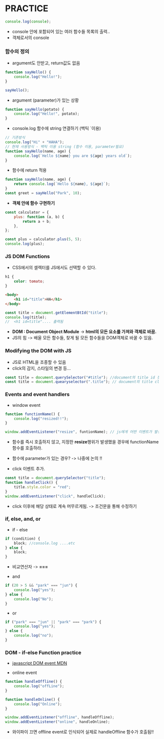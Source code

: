 # PRACTICE

```js
console.log(console);
```

-   console 안에 포함되어 있는 여러 함수들 목록의 출력..
-   객체로서의 console

### 함수의 정의

-   argument도 안받고, return값도 없음

```js
function sayHello() {
    console.log("Hello!");
}

sayHello();
```

-   argument (parameter)가 있는 상황

```js
function sayHello(potato) {
    console.log("Hello!", potato);
}
```

-   console.log 함수에 string 연결하기 (백틱 `이용)

```js
// 기존방식
console.log("Hi" + "HAHA");
// 현재 사용방식 - 백틱 이용 string (함수 이용, parameter필요)
function sayHello(name, age) {
    console.log(`Hello ${name} you are ${age} years old`);
}
```

-   함수에 return 적용

```js
function sayHello(name, age) {
    return console.log(`Hello ${name}, ${age}`);
}
const greet = sayHello("Park", 10);
```

-   **객체 안에 함수 구현하기**

```js
const calculator = {
    plus: function (a, b) {
        return a + b;
    },
};

const plus = calculator.plus(5, 5);
console.log(plus);
```

### JS DOM Functions

-   CSS에서의 셀렉터를 JS에서도 선택할 수 있다.

```css
h1 {
    color: tomato;
}
```

```html
<body>
    <h1 id="title">HA</h1>
</body>
```

```js
const title = document.getElementBtId("title");
console.log(title);
//  <h1 id=title".... 출력됨
```

-   **DOM : Document Object Module** -> **html의 모든 요소를 가져와 객체로 바꿈.**
-   JS의 힘 -> 배울 모든 함수들, 찾게 될 모든 함수들을 DOM객체로 바꿀 수 있음.

### Modifying the DOM with JS

-   JS로 HTML을 조종할 수 있음
-   click의 감지, 스타일의 변경 등...

```js
const title = document.querySelector("#title"); //document의 title id 찾기
const title = document.quearyselector(".title"); // document의 title class 찾기
```

### Events and event handlers

-   window event

```js
function functionName() {
    console.log("resized!!");
}

window.addEventListener("resize", funtionName); // js에게 어떤 이벤트가 발생할 지 알려야함.
```

-   함수를 즉시 호출하지 않고, 지정한 **resize**행위가 발생했을 경우에 functionName 함수를 호출하라.
-   함수에 parameter가 있는 경우? -> 나중에 논의 !!

-   click 이벤트 추가.

```js
const title = document.querySelector("title");
function handleClick() {
    title.style.color = "red";
}
window.addEventListener("click", handleClick);
```

-   click 이후에 해당 상태로 계속 머무르게됨. -> 조건문을 통해 수정하기

### if, else, and, or

-   if - else

```js
if (condition) {
    block; //console.log ....etc
} else {
    block;
}
```

-   비교연산자 -> **===**

-   and

```js
if (20 > 5 && "park" === "jun") {
    console.log("yes");
} else {
    console.log("No");
}
```

-   or

```js
if ("park" === "jun" || "park" === "park") {
    console.log("yes");
} else {
    console.log("no");
}
```

### DOM - if-else Function practice

-   [javascript DOM event MDN](https://developer.mozilla.org/ko/docs/Web/Events)

*   online event

```js
function handleOffline() {
    console.log("offLine");
}

function handleOnline() {
    console.log("Online");
}

window.addEventListener("offline", handleOffline);
window.addEventListener("online", handleOnline);
```

-   와이파이 끄면 offline event로 인식되어 실제로 handleOffline 함수가 호출됨!!
